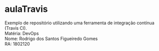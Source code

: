 # aulaTravis
Exemplo de repositório utilizando uma ferramenta de integração contínua (Travis CI). <br/>
Matéria: DevOps <br/>
Nome: Rodrigo dos Santos Figueiredo Gomes <br/>
RA: 1802120
